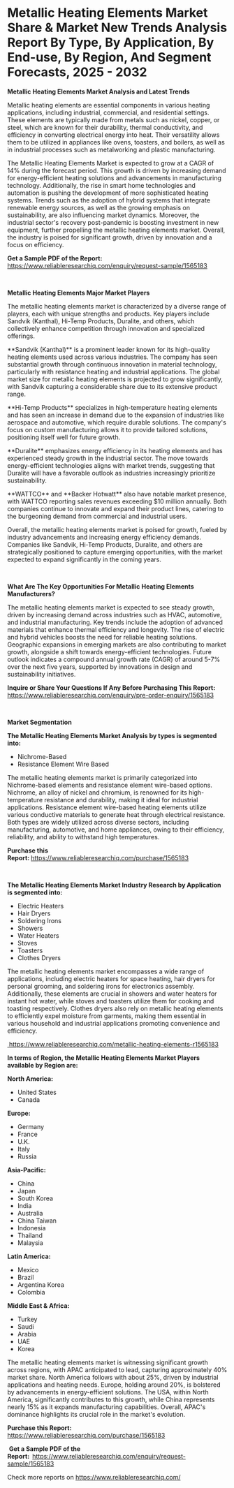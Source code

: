<p><h1>Metallic Heating Elements Market Share & Market New Trends Analysis Report By Type, By Application, By End-use, By Region, And Segment Forecasts, 2025 - 2032</h1></p><p><strong>Metallic Heating Elements Market Analysis and Latest Trends</strong></p>
<p><p>Metallic heating elements are essential components in various heating applications, including industrial, commercial, and residential settings. These elements are typically made from metals such as nickel, copper, or steel, which are known for their durability, thermal conductivity, and efficiency in converting electrical energy into heat. Their versatility allows them to be utilized in appliances like ovens, toasters, and boilers, as well as in industrial processes such as metalworking and plastic manufacturing.</p><p>The Metallic Heating Elements Market is expected to grow at a CAGR of 14% during the forecast period. This growth is driven by increasing demand for energy-efficient heating solutions and advancements in manufacturing technology. Additionally, the rise in smart home technologies and automation is pushing the development of more sophisticated heating systems. Trends such as the adoption of hybrid systems that integrate renewable energy sources, as well as the growing emphasis on sustainability, are also influencing market dynamics. Moreover, the industrial sector's recovery post-pandemic is boosting investment in new equipment, further propelling the metallic heating elements market. Overall, the industry is poised for significant growth, driven by innovation and a focus on efficiency.</p></p>
<p><strong>Get a Sample PDF of the Report:&nbsp;</strong> <a href="https://www.reliableresearchiq.com/enquiry/request-sample/1565183?utm_campaign=3132&utm_medium=2&utm_source=Github&utm_content=ia&utm_term=06042025&utm_id=metallic-heating-elements">https://www.reliableresearchiq.com/enquiry/request-sample/1565183</a></p>
<p>&nbsp;</p>
<p><strong>Metallic Heating Elements Major Market Players</strong></p>
<p><p>The metallic heating elements market is characterized by a diverse range of players, each with unique strengths and products. Key players include Sandvik (Kanthal), Hi-Temp Products, Duralite, and others, which collectively enhance competition through innovation and specialized offerings.</p><p>**Sandvik (Kanthal)** is a prominent leader known for its high-quality heating elements used across various industries. The company has seen substantial growth through continuous innovation in material technology, particularly with resistance heating and industrial applications. The global market size for metallic heating elements is projected to grow significantly, with Sandvik capturing a considerable share due to its extensive product range.</p><p>**Hi-Temp Products** specializes in high-temperature heating elements and has seen an increase in demand due to the expansion of industries like aerospace and automotive, which require durable solutions. The company's focus on custom manufacturing allows it to provide tailored solutions, positioning itself well for future growth.</p><p>**Duralite** emphasizes energy efficiency in its heating elements and has experienced steady growth in the industrial sector. The move towards energy-efficient technologies aligns with market trends, suggesting that Duralite will have a favorable outlook as industries increasingly prioritize sustainability.</p><p>**WATTCO** and **Backer Hotwatt** also have notable market presence, with WATTCO reporting sales revenues exceeding $10 million annually. Both companies continue to innovate and expand their product lines, catering to the burgeoning demand from commercial and industrial users.</p><p>Overall, the metallic heating elements market is poised for growth, fueled by industry advancements and increasing energy efficiency demands. Companies like Sandvik, Hi-Temp Products, Duralite, and others are strategically positioned to capture emerging opportunities, with the market expected to expand significantly in the coming years.</p></p>
<p>&nbsp;</p>
<p><strong>What Are The Key Opportunities For Metallic Heating Elements Manufacturers?</strong></p>
<p><p>The metallic heating elements market is expected to see steady growth, driven by increasing demand across industries such as HVAC, automotive, and industrial manufacturing. Key trends include the adoption of advanced materials that enhance thermal efficiency and longevity. The rise of electric and hybrid vehicles boosts the need for reliable heating solutions. Geographic expansions in emerging markets are also contributing to market growth, alongside a shift towards energy-efficient technologies. Future outlook indicates a compound annual growth rate (CAGR) of around 5-7% over the next five years, supported by innovations in design and sustainability initiatives.</p></p>
<p><strong>Inquire or Share Your Questions If Any Before Purchasing This Report:</strong> <a href="https://www.reliableresearchiq.com/enquiry/pre-order-enquiry/1565183?utm_campaign=3132&utm_medium=2&utm_source=Github&utm_content=ia&utm_term=06042025&utm_id=metallic-heating-elements">https://www.reliableresearchiq.com/enquiry/pre-order-enquiry/1565183</a></p>
<p>&nbsp;</p>
<p><strong>Market Segmentation</strong></p>
<p><strong>The Metallic Heating Elements Market Analysis by types is segmented into:</strong></p>
<p><ul><li>Nichrome-Based</li><li>Resistance Element Wire Based</li></ul></p>
<p><p>The metallic heating elements market is primarily categorized into Nichrome-based elements and resistance element wire-based options. Nichrome, an alloy of nickel and chromium, is renowned for its high-temperature resistance and durability, making it ideal for industrial applications. Resistance element wire-based heating elements utilize various conductive materials to generate heat through electrical resistance. Both types are widely utilized across diverse sectors, including manufacturing, automotive, and home appliances, owing to their efficiency, reliability, and ability to withstand high temperatures.</p></p>
<p><strong>Purchase this Report:&nbsp;</strong><a href="https://www.reliableresearchiq.com/purchase/1565183?utm_campaign=3132&utm_medium=2&utm_source=Github&utm_content=ia&utm_term=06042025&utm_id=metallic-heating-elements">https://www.reliableresearchiq.com/purchase/1565183</a></p>
<p>&nbsp;</p>
<p><strong>The Metallic Heating Elements Market Industry Research by Application is segmented into:</strong></p>
<p><ul><li>Electric Heaters</li><li>Hair Dryers</li><li>Soldering Irons</li><li>Showers</li><li>Water Heaters</li><li>Stoves</li><li>Toasters</li><li>Clothes Dryers</li></ul></p>
<p><p>The metallic heating elements market encompasses a wide range of applications, including electric heaters for space heating, hair dryers for personal grooming, and soldering irons for electronics assembly. Additionally, these elements are crucial in showers and water heaters for instant hot water, while stoves and toasters utilize them for cooking and toasting respectively. Clothes dryers also rely on metallic heating elements to efficiently expel moisture from garments, making them essential in various household and industrial applications promoting convenience and efficiency.</p></p>
<p><a href="https://www.reliableresearchiq.com/metallic-heating-elements-r1565183?utm_campaign=3132&utm_medium=2&utm_source=Github&utm_content=ia&utm_term=06042025&utm_id=metallic-heating-elements">&nbsp;https://www.reliableresearchiq.com/metallic-heating-elements-r1565183</a></p>
<p><strong>In terms of Region, the Metallic Heating Elements Market Players available by Region are:</strong></p>
<p>
    <p> <strong> North America: </strong>
        <ul>
            <li>United States</li>
            <li>Canada</li>
        </ul>
        </p> 
    <p> <strong> Europe: </strong>
        <ul>
            <li>Germany</li>
            <li>France</li>
            <li>U.K.</li>
            <li>Italy</li>
            <li>Russia</li>
        </ul>
        </p> 
    <p> <strong> Asia-Pacific: </strong>
        <ul>
            <li>China</li>
            <li>Japan</li>
            <li>South Korea</li>
            <li>India</li>
            <li>Australia</li>
            <li>China Taiwan</li>
            <li>Indonesia</li>
            <li>Thailand</li>
            <li>Malaysia</li>
        </ul>
        </p> 
    <p> <strong> Latin America: </strong>
        <ul>
            <li>Mexico</li>
            <li>Brazil</li>
            <li>Argentina Korea</li>
            <li>Colombia</li>
        </ul>
        </p> 
    <p> <strong> Middle East & Africa: </strong>
        <ul>
            <li>Turkey</li>
            <li>Saudi</li>
            <li>Arabia</li>
            <li>UAE</li>
            <li>Korea</li>
        </ul>
    </p>
    </p>
<p><p>The metallic heating elements market is witnessing significant growth across regions, with APAC anticipated to lead, capturing approximately 40% market share. North America follows with about 25%, driven by industrial applications and heating needs. Europe, holding around 20%, is bolstered by advancements in energy-efficient solutions. The USA, within North America, significantly contributes to this growth, while China represents nearly 15% as it expands manufacturing capabilities. Overall, APAC's dominance highlights its crucial role in the market's evolution.</p></p>
<p><strong>Purchase this Report: </strong><a href="https://www.reliableresearchiq.com/purchase/1565183?utm_campaign=3132&utm_medium=2&utm_source=Github&utm_content=ia&utm_term=06042025&utm_id=metallic-heating-elements">https://www.reliableresearchiq.com/purchase/1565183</a></p>
<p>&nbsp;<strong>Get a Sample PDF of the Report:&nbsp;&nbsp;</strong><a href="https://www.reliableresearchiq.com/enquiry/request-sample/1565183?utm_campaign=3132&utm_medium=2&utm_source=Github&utm_content=ia&utm_term=06042025&utm_id=metallic-heating-elements">https://www.reliableresearchiq.com/enquiry/request-sample/1565183</a></p>
<p><strong></strong></p>
<p>Check more reports on <a href="https://www.reliableresearchiq.com/?utm_campaign=3132&utm_medium=2&utm_source=Github&utm_content=ia&utm_term=06042025&utm_id=metallic-heating-elements">https://www.reliableresearchiq.com/</a></p>